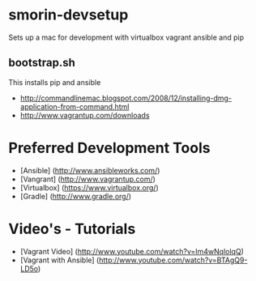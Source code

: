 smorin-devsetup
========

Sets up a mac for development with virtualbox vagrant ansible and pip

bootstrap.sh
----
This installs pip and ansible

* <http://commandlinemac.blogspot.com/2008/12/installing-dmg-application-from-command.html>
* <http://www.vagrantup.com/downloads>

Preferred Development Tools
=====
- [Ansible] (http://www.ansibleworks.com/)
- [Vangrant] (http://www.vagrantup.com/)
- [Virtualbox] (https://www.virtualbox.org/)
- [Gradle] (http://www.gradle.org/)


Video's - Tutorials
======
- [Vagrant Video] (http://www.youtube.com/watch?v=Im4wNqlolqQ)
- [Vagrant with Ansible] (http://www.youtube.com/watch?v=BTAgQ9-LD5o) 
